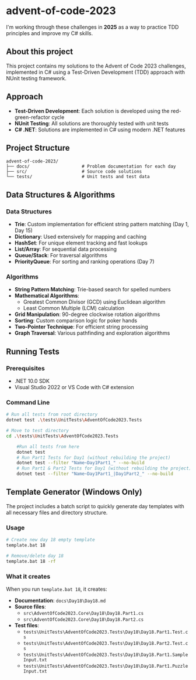 # advent-of-code-2023
I'm working through these challenges in **2025** as a way to practice TDD principles and improve my C# skills.

## About this project
This project contains my solutions to the Advent of Code 2023 challenges, implemented in C# using a Test-Driven Development (TDD) approach with NUnit testing framework. 

## Approach

- **Test-Driven Development**: Each solution is developed using the red-green-refactor cycle
- **NUnit Testing**: All solutions are thoroughly tested with unit tests
- **C# .NET**: Solutions are implemented in C# using modern .NET features

## Project Structure

```
advent-of-code-2023/
├── docs/                    # Problem documentation for each day
├── src/                     # Source code solutions
└── tests/                   # Unit tests and test data
```

## Data Structures & Algorithms

### Data Structures
- **Trie**: Custom implementation for efficient string pattern matching (Day 1, Day 15)
- **Dictionary**: Used extensively for mapping and caching
- **HashSet**: For unique element tracking and fast lookups
- **List/Array**: For sequential data processing
- **Queue/Stack**: For traversal algorithms
- **PriorityQueue**: For sorting and ranking operations (Day 7)

### Algorithms
- **String Pattern Matching**: Trie-based search for spelled numbers
- **Mathematical Algorithms**: 
  - Greatest Common Divisor (GCD) using Euclidean algorithm
  - Least Common Multiple (LCM) calculation
- **Grid Manipulation**: 90-degree clockwise rotation algorithms
- **Sorting**: Custom comparison logic for poker hands
- **Two-Pointer Technique**: For efficient string processing
- **Graph Traversal**: Various pathfinding and exploration algorithms

## Running Tests

### Prerequisites
- .NET 10.0 SDK
- Visual Studio 2022 or VS Code with C# extension

### Command Line
```bash
# Run all tests from root directory
dotnet test .\tests\UnitTests\AdventOfCode2023.Tests

# Move to test directory
cd .\tests\UnitTests\AdventOfCode2023.Tests

    #Run all tests from here
    dotnet test
    # Run Part1 Tests for Day1 (without rebuilding the project)
    dotnet test --filter "Name~Day1Part1_" --no-build
    # Run Part1 & Part2 Tests for Day1 (without rebuilding the project)
    dotnet test --filter "Name~Day1Part1_|Day1Part2_" --no-build

```

## Template Generator (Windows Only)

The project includes a batch script to quickly generate day templates with all necessary files and directory structure.

### Usage

```bash
# Create new day 18 empty template
template.bat 18

# Remove/delete day 18
template.bat 18 -rf
```

### What it creates

When you run `template.bat 18`, it creates:

- **Documentation**: `docs\Day18\Day18.md`
- **Source files**: 
  - `src\AdventOfCode2023.Core\Day18\Day18.Part1.cs`
  - `src\AdventOfCode2023.Core\Day18\Day18.Part2.cs`
- **Test files**:
  - `tests\UnitTests\AdventOfCode2023.Tests\Day18\Day18.Part1.Test.cs`
  - `tests\UnitTests\AdventOfCode2023.Tests\Day18\Day18.Part2.Test.cs`
  - `tests\UnitTests\AdventOfCode2023.Tests\Day18\Day18.Part1.SampleInput.txt`
  - `tests\UnitTests\AdventOfCode2023.Tests\Day18\Day18.Part1.PuzzleInput.txt`